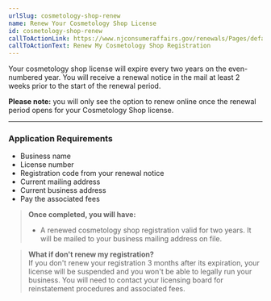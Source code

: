 ```yaml
---
urlSlug: cosmetology-shop-renew
name: Renew Your Cosmetology Shop License
id: cosmetology-shop-renew
callToActionLink: https://www.njconsumeraffairs.gov/renewals/Pages/default.aspx
callToActionText: Renew My Cosmetology Shop Registration
---
```

Your cosmetology shop license will expire every two years on the even-numbered year. You will receive a renewal notice in the mail at least 2 weeks prior to the start of the renewal period.

**Please note:** you will only see the option to renew online once the renewal period opens for your Cosmetology Shop license. 

- - -
### Application Requirements
- Business name
- License number 
- Registration code from your renewal notice
- Current mailing address
- Current business address
- Pay the associated fees

> **Once completed, you will have:**  
>- A renewed cosmetology shop registration valid for two years. It will be mailed to your business mailing address on file.

>**What if don't renew my registration?**  
>If you don't renew your registration 3 months after its expiration, your license will be suspended and you won't be able to legally run your business. You will need to contact your licensing board for reinstatement procedures and associated fees.